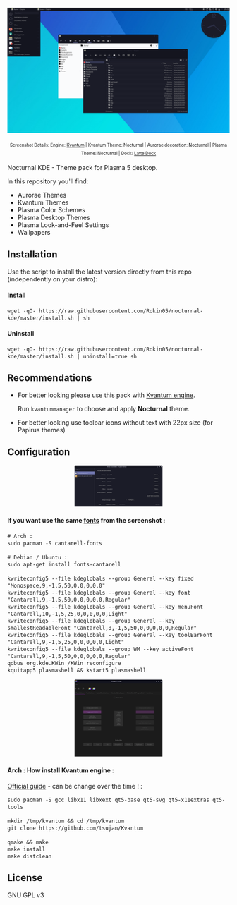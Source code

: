  
<p align="center">
  <img src="https://raw.githubusercontent.com/Rokin05/nocturnal-kde/master/INFO/screenshots/preview.1.png" alt="Preview Nocturnal KDE"/>
</p><p align="center">
  <sup><sub>Screenshot Details: Engine: <a href="https://github.com/tsujan/Kvantum/tree/master/Kvantum">Kvantum</a> | Kvantum Theme: Nocturnal | Aurorae decoration: Nocturnal | Plasma Theme: Nocturnal | Dock: <a href="https://github.com/psifidotos/Latte-Dock">Latte Dock</a></sub></sup></p>

  
Nocturnal KDE - Theme pack for Plasma 5 desktop.



In this repository you'll find:

- Aurorae Themes
- Kvantum Themes
- Plasma Color Schemes
- Plasma Desktop Themes
- Plasma Look-and-Feel Settings
- Wallpapers

## Installation

Use the script to install the latest version directly from this repo (independently on your distro):

#### Install

```
wget -qO- https://raw.githubusercontent.com/Rokin05/nocturnal-kde/master/install.sh | sh
```


#### Uninstall

```
wget -qO- https://raw.githubusercontent.com/Rokin05/nocturnal-kde/master/install.sh | uninstall=true sh
```


## Recommendations

- For better looking please use this pack with [Kvantum engine](https://github.com/tsujan/Kvantum/tree/master/Kvantum).

  Run `kvantummanager` to choose and apply **Nocturnal** theme.

- For better looking use toolbar icons without text with 22px size (for Papirus themes)



## Configuration



<a href="https://raw.githubusercontent.com/Rokin05/nocturnal-kde/master/INFO/screenshots/fonts-config.png"><p align="center"><img src="https://raw.githubusercontent.com/Rokin05/nocturnal-kde/master/INFO/screenshots/thumbs/mini.fonts.png" alt="Nocturnal-KDE fonts"/></p></a>

#### If you want use the same <a href="https://raw.githubusercontent.com/Rokin05/nocturnal-kde/master/INFO/screenshots/fonts-config.png">fonts</a> from the screenshot :
```
# Arch :
sudo pacman -S cantarell-fonts

# Debian / Ubuntu :
sudo apt-get install fonts-cantarell

kwriteconfig5 --file kdeglobals --group General --key fixed "Monospace,9,-1,5,50,0,0,0,0,0"
kwriteconfig5 --file kdeglobals --group General --key font "Cantarell,9,-1,5,50,0,0,0,0,0,Regular"
kwriteconfig5 --file kdeglobals --group General --key menuFont "Cantarell,10,-1,5,25,0,0,0,0,0,Light"
kwriteconfig5 --file kdeglobals --group General --key smallestReadableFont "Cantarell,8,-1,5,50,0,0,0,0,0,Regular"
kwriteconfig5 --file kdeglobals --group General --key toolBarFont "Cantarell,9,-1,5,25,0,0,0,0,0,Light"
kwriteconfig5 --file kdeglobals --group WM --key activeFont "Cantarell,9,-1,5,50,0,0,0,0,0,Regular"
qdbus org.kde.KWin /KWin reconfigure
kquitapp5 plasmashell && kstart5 plasmashell
```


<a href="https://github.com/tsujan/Kvantum/tree/master/Kvantum"><p align="center"><img src="https://raw.githubusercontent.com/Rokin05/nocturnal-kde/master/INFO/screenshots/thumbs/mini.kvantum.png" alt="Nocturnal-KDE kvantum"/></p></a>

#### Arch : How install Kvantum engine :

<a href="https://github.com/tsujan/Kvantum/blob/master/Kvantum/INSTALL">Official guide</a> - can be change over the time ! :
```
sudo pacman -S gcc libx11 libxext qt5-base qt5-svg qt5-x11extras qt5-tools

mkdir /tmp/kvantum && cd /tmp/kvantum
git clone https://github.com/tsujan/Kvantum

qmake && make
make install
make distclean
```


## License

GNU GPL v3
 










 

